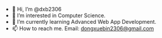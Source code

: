 - 👋 Hi, I’m @dxb2306
- 👀 I’m interested in Computer Science.
- 🌱 I’m currently learning Advanced Web App Development.
- 📫 How to reach me. Email: dongxuebin2306@gmail.com

<!---
dxb2306/dxb2306 is a ✨ special ✨ repository because its `README.md` (this file) appears on your GitHub profile.
You can click the Preview link to take a look at your changes.
--->
